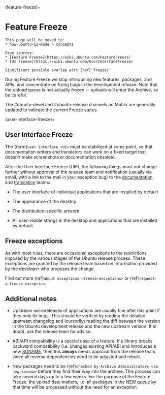 (feature-freeze)=
# Feature Freeze

```{note}
This page will be moved to:
* how-ubuntu-is-made > concepts

Page sources:
* [Feature Freeze](https://wiki.ubuntu.com/FeatureFreeze)
* [UI Freeze](https://wiki.ubuntu.com/UserInterfaceFreeze)

Significant possible overlap with {ref}`freezes`
```

During Feature Freeze we stop introducing new features, packages, and APIs, and
concentrate on fixing bugs in the development release. Note that the upload
queue is not actually frozen -- uploads will enter the Archive, so be careful.

The #ubuntu-devel and #ubuntu-release channels on Matrix are generally updated
to indicate the current Freeze status.

(user-interface-freeze)=
## User Interface Freeze

The {term}`user interface <UI>` must be stabilized at some point, so that
documentation writers and translators can work on a fixed target that doesn't
make screenshots or documentation obsolete.

After the User Interface Freeze (UIF), the following things must not change
further without approval of the release team and notification (usually via
email, with a link to the mail in your exception bug) to the
[documentation](https://lists.ubuntu.com/mailman/listinfo/ubuntu-doc) and
[translation](https://lists.ubuntu.com/mailman/listinfo/ubuntu-translators)
teams:

* The user interface of individual applications that are installed by default

* The appearance of the desktop

* The distribution-specific artwork

* All user-visible strings in the desktop and applications that are installed
  by default


## Freeze exceptions

As with most rules, there are occasional exceptions to the restrictions imposed
by the various stages of the Ubuntu release process. These exceptions are
granted by the release team based on information provided by the developer who
proposes the change.

Find out more {ref}`about exceptions <freeze-exceptions>` or
{ref}`request-a-freeze-exception`.

## Additional notes

* Upstream microreleases of applications are usually fine after this point if
  they only fix bugs. This should be verified by reading the detailed upstream
  changelog and (cursorily) reading the diff between the version in the Ubuntu
  development release and the new upstream version. If in doubt, ask the release
  team for advice.

* ABI/API compatibility is a special case of a feature. If a library breaks
  backward compatibility (i.e. changes existing API/ABI and introduces a new
  [SONAME](http://www.netfort.gr.jp/~dancer/column/libpkg-guide/libpkg-guide.html#sonameapiabi),
  then this **always** needs approval from the release team, since all reverse
  dependencies need to be adjusted and rebuilt.

* New packages need to be {ref}`checked by Archive Administrators <aa-new-review>`
  before they find their way into the archive. This process can take several
  days up to a few weeks. For the purpose of the Feature Freeze, the upload date
  matters, i.e. all packages in the
  [NEW queue](https://launchpad.net/ubuntu/saucy/+queue?queue_state=0)
  by that time will be processed without the need for an exception.

